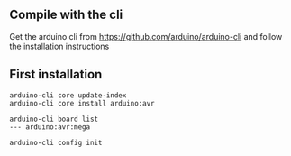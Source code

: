 Compile with the cli
--------------------

Get the arduino cli from https://github.com/arduino/arduino-cli and follow the installation instructions



First installation
------------------

```
arduino-cli core update-index
arduino-cli core install arduino:avr

arduino-cli board list
--- arduino:avr:mega

arduino-cli config init

```
